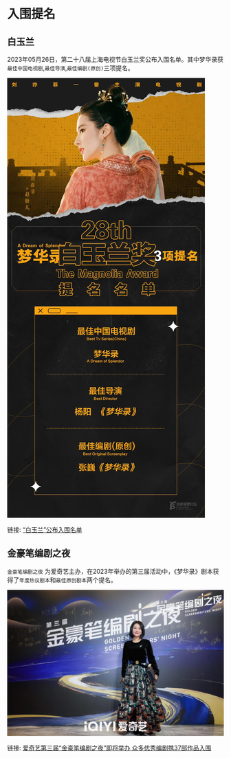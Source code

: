 # 入围提名


## 白玉兰

2023年05月26日，第二十八届上海电视节白玉兰奖公布入围名单。其中梦华录获`最佳中国电视剧`,`最佳导演`,`最佳编剧(原创)`三项提名。

![](/image/award/bai.jpg)

链接: [“白玉兰”公布入围名单](https://mp.weixin.qq.com/s/uIXS6g7ugqKIvROOw89ySw)



## 金豪笔编剧之夜
`金豪笔编剧之夜` 为爱奇艺主办，在2023年举办的第三届活动中，《梦华录》剧本获得了`年度热议剧本`和`最佳原创剧本`两个提名。

![](/image/award/vv.jpg)


链接: [爱奇艺第三届“金豪笔编剧之夜”即将举办 众多优秀编剧携37部作品入围](https://mp.weixin.qq.com/s/J4odAFwT4mFykp4WL7M-9g)



